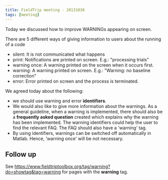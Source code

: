 ```yaml
---
title: FieldTrip meeting - 20131030
tags: [meeting]
---
```


Today we discussed how to improve WARNINGs appearing on screen.

There are 5 different ways of giving information to users about the running of a code

- silent: It is not communicated what happens
- print: Notifications are printed on screen. E.g.: "processing trials"
- warning once: A warning printed on the screen when it occurs first.
- warning: A warning printed on screen. E.g.: "Warning: no baseline correction"
- error: Error printed on screen and the process is terminated.

We agreed today about the following:

- we should use warning and error **identifiers**.
- We would also like to give more information about the warnings. As a general guideline, when a warning is implemented, there should also be a **frequently asked question** created which explains why the warning has been implemented. The warning identifiers could help the user to find the relevant FAQ. The FAQ should also have a 'warning' tag.
- By using identifiers, warnings can be switched off automatically in Matlab. Hence, 'warning once' will be not necessary.

## Follow up

See https://www.fieldtriptoolbox.org/tag/warning?do=showtag&tag=warning for pages with the **warning** tag.
